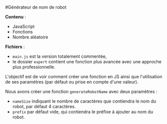 #Générateur de nom de robot

**Contenu** :
* JavaScript
* Fonctions
* Nombre aléatoire

**Fichiers** :
* `main.js` est la version totalement commentée,
* le dossier `expert` contient une fonction plus avancée avec une approche plus professionnelle.

L'objectif est de voir comment créer une fonction en JS ainsi que l'utilisation de ses paramètres (par défaut ou prise en compte d'une valeur).

Nous avons créer une fonction `generateRobotName` avec deux paramètres :
* `nameSize` indiquant le nombre de caractères que contiendra le nom du robot, par défaut 4 caractères.
* `prefix` par défaut vide, qui contiendra le préfixe à ajouter au nom du robot.
